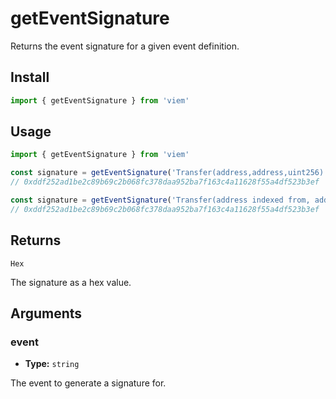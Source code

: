 # getEventSignature

Returns the event signature for a given event definition.

## Install

```ts
import { getEventSignature } from 'viem'
```

## Usage

```ts
import { getEventSignature } from 'viem'

const signature = getEventSignature('Transfer(address,address,uint256)')
// 0xddf252ad1be2c89b69c2b068fc378daa952ba7f163c4a11628f55a4df523b3ef

const signature = getEventSignature('Transfer(address indexed from, address indexed to, uint256 amount)')
// 0xddf252ad1be2c89b69c2b068fc378daa952ba7f163c4a11628f55a4df523b3ef
```

## Returns

`Hex`

The signature as a hex value.

## Arguments

### event

- **Type:** `string`

The event to generate a signature for.

